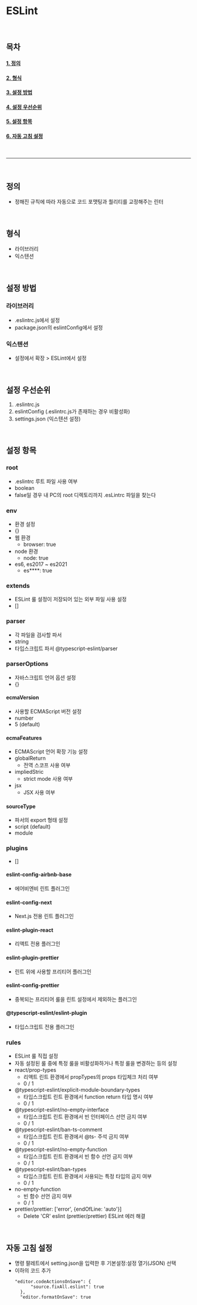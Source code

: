 # ESLint

<br>

## 목차

#### [1. 정의](#정의)

#### [2. 형식](#형식)

#### [3. 설정 방법](#설정-방법)

#### [4. 설정 우선순위](#설정-우선순위)

#### [5. 설정 항목](#설정-항목)

#### [6. 자동 고침 설정](#자동-고침-설정)

<br>

---

<br>

## 정의

- 정해진 규칙에 따라 자동으로 코드 포맷팅과 퀄리티를 교정해주는 린터 

<br>

## 형식

- 라이브러리
- 익스텐션

<br>

## 설정 방법

### 라이브러리

- .eslintrc.js에서 설정
- package.json의 eslintConfig에서 설정

### 익스텐션

- 설정에서 확장 > ESLint에서 설정 

<br>

## 설정 우선순위

1. .eslintrc.js
2. eslintConfig (.eslintrc.js가 존재하는 경우 비활성화)
3. settings.json (익스텐션 설정)

<br>

## 설정 항목 

### root

- .eslintrc 루트 파일 사용 여부
- boolean
- false일 경우 내 PC의 root 디렉토리까지 .esLintrc 파일을 찾는다 

### env

- 환경 설정
- {}
- 웹 환경
  - browser: true
- node 환경
  - node: true
- es6, es2017 ~ es2021
  - es****: true

### extends

- ESLint 룰 설정이 저장되어 있는 외부 파일 사용 설정
- []

### parser

- 각 파일을 검사할 파서 
- string
- 타입스크립트 파서 @typescript-eslint/parser

### parserOptions

- 자바스크립트 언어 옵션 설정
- {}

#### ecmaVersion

- 사용할 ECMAScript 버전 설정
- number
- 5 (default)

#### ecmaFeatures

- ECMAScript 언어 확장 기능 설정
- globalReturn
  - 전역 스코프 사용 여부
- impliedStric
  - strict mode 사용 여부
- jsx
  - JSX 사용 여부

#### sourceType

- 파서의 export 형태 설정
- script (default)
- module

### plugins

- []

#### eslint-config-airbnb-base

- 에어비엔비 린트 플러그인

#### eslint-config-next

- Next.js 전용 린트 플러그인

#### eslint-plugin-react

- 리액트 전용 플러그인

#### eslint-plugin-prettier

- 린트 위에 사용할 프리티어 플러그인

#### eslint-config-prettier

- 중복되는 프리티어 룰을 린트 설정에서 제외하는 플러그인

#### @typescript-eslint/eslint-plugin

- 타입스크립트 전용 플러그인

### rules

- ESLint 룰 직접 설정
- 자동 설정된 룰 중에 특정 룰을 비활성화하거나 특정 룰을 변경하는 등의 설정
- react/prop-types
  - 리액트 린트 환경에서 propTypes의 props 타입체크 처리 여부 
  - 0 / 1
- @typescript-eslint/explicit-module-boundary-types
  - 타입스크립트 린트 환경에서 function return 타입 명시 여부 
  - 0 / 1
- @typescript-eslint/no-empty-interface
  - 타입스크립트 린트 환경에서 빈 인터페이스 선언 금지 여부
  - 0 / 1
- @typescript-eslint/ban-ts-comment
  - 타입스크립트 린트 환경에서 @ts-<directive> 주석 금지 여부
  - 0 / 1
- @typescript-eslint/no-empty-function
  - 타입스크립트 린트 환경에서 빈 함수 선언 금지 여부
  - 0 / 1
- @typescript-eslint/ban-types
  - 타입스크립트 린트 환경에서 사용되는 특정 타입의 금지 여부
  - 0 / 1
- no-empty-function
  - 빈 함수 선언 금지 여부
  - 0 / 1
- prettier/prettier: ['error', {endOfLine: 'auto'}]
  - Delete 'CR' eslint (prettier/prettier) ESLint 에러 해결

<br>

## 자동 고침 설정

- 명령 팔레트에서 setting.json을 입력한 후 기본설정:설정 열기(JSON) 선택
- 이하의 코드 추가
  ```
  "editor.codeActionsOnSave": {
        "source.fixAll.eslint": true 
    },
    "editor.formatOnSave": true
  ```

<br>